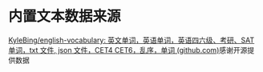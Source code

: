 # 内置文本数据来源

[KyleBing/english-vocabulary: 英文单词，英语单词，英语四六级、考研、SAT单词，txt 文件, json 文件，CET4 CET6，乱序，单词 (github.com)](https://github.com/KyleBing/english-vocabulary)感谢开源提供数据